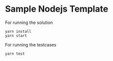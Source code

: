# Sample Nodejs Template

For running the solution

```
yarn install
yarn start
```

For running the testcases

```
yarn test
```
